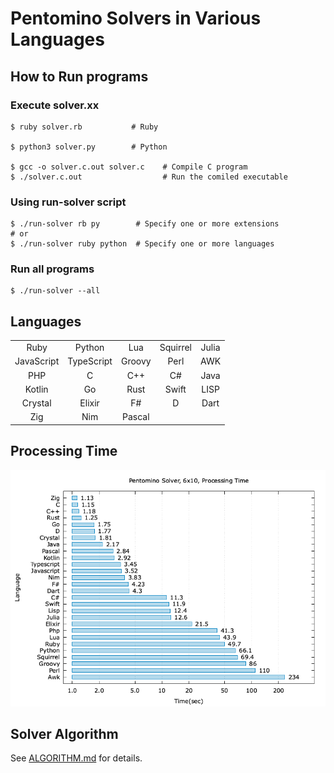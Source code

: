# Pentomino Solvers in Various Languages
## How to Run programs

### Execute solver.xx
~~~
$ ruby solver.rb           # Ruby

$ python3 solver.py        # Python

$ gcc -o solver.c.out solver.c    # Compile C program
$ ./solver.c.out                  # Run the comiled executable
~~~

### Using run-solver script
~~~
$ ./run-solver rb py        # Specify one or more extensions
# or
$ ./run-solver ruby python  # Specify one or more languages
~~~

### Run all programs
~~~
$ ./run-solver --all
~~~

## Languages

| | | | | |
| :---:      | :---:      | :---:  | :---:    | :---: |
| Ruby       | Python     | Lua    | Squirrel | Julia |
| JavaScript | TypeScript | Groovy | Perl     | AWK   |
| PHP        | C          | C++    | C#       | Java  |
| Kotlin     | Go         | Rust   | Swift    | LISP  |
| Crystal    | Elixir     | F#     | D        | Dart  |
| Zig        | Nim        | Pascal |          |       |


## Processing Time

![Processing Time](https://github.com/sense-n-react/PentominoSolvers/blob/images/images/time-6x10.png)

## Solver Algorithm

See [ALGORITHM.md](ALGORITHM.md) for details.

